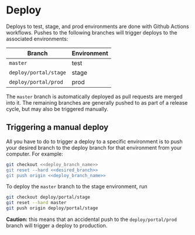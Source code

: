 # Deploy

Deploys to test, stage, and prod environments are done with Github Actions workflows. Pushes to the following branches will trigger deploys to the associated environments:

| Branch                | Environment|
|-----------------------|-----------|
| `master`              | test |
| `deploy/portal/stage` | stage |
| `deploy/portal/prod`  | prod |

The `master` branch is automatically deployed as pull requests are merged into it. The remaining branches are generally pushed to as part of a release cycle, but may also be triggered manually.

## Triggering a manual deploy

All you have to do to trigger a deploy to a specific environment is to push your desired branch to the deploy branch for that environment from your computer. For example:

```sh
git checkout <<deploy_branch_name>>
git reset --hard <<desired_branch>>
git push origin <<deploy_branch_name>>
```

To deploy the `master` branch to the stage environment, run

```sh
git checkout deploy/portal/stage
git reset --hard master
git push origin deploy/portal/stage
```

**Caution:** this means that an accidental push to the `deploy/portal/prod` branch will trigger a deploy to production.

